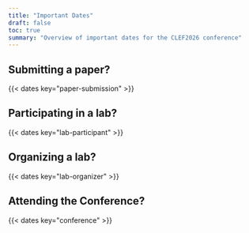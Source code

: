 ```yaml
---
title: "Important Dates"
draft: false
toc: true
summary: "Overview of important dates for the CLEF2026 conference"
---
```


## Submitting a paper?
{{< dates key="paper-submission" >}}

## Participating in a lab?
{{< dates key="lab-participant" >}}

## Organizing a lab?
{{< dates key="lab-organizer" >}}

## Attending the Conference?
{{< dates key="conference" >}}